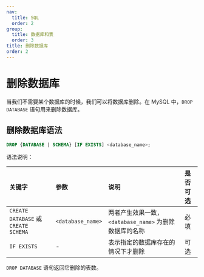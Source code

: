 ```yaml
---
nav:
  title: SQL
  order: 2
group:
  title: 数据库和表
  order: 3
title: 删除数据库
order: 2
---
```


# 删除数据库

当我们不需要某个数据库的时候，我们可以将数据库删除。在 MySQL 中，`DROP DATABASE` 语句用来删除数据库。

## 删除数据库语法

```sql
DROP {DATABASE | SCHEMA} [IF EXISTS] <database_name>;
```

语法说明：

| 关键字                               | 参数              | 说明                                                   | 是否可选 |
| :----------------------------------- | :---------------- | :----------------------------------------------------- | :------- |
| `CREATE DATABASE` 或 `CREATE SCHEMA` | `<database_name>` | 两者产生效果一致，`<database_name>` 为删除数据库的名称 | 必填     |
| `IF EXISTS`                          | -                 | 表示指定的数据库存在的情况下才删除                     | 可选     |

`DROP DATABASE` 语句返回它删除的表数。
